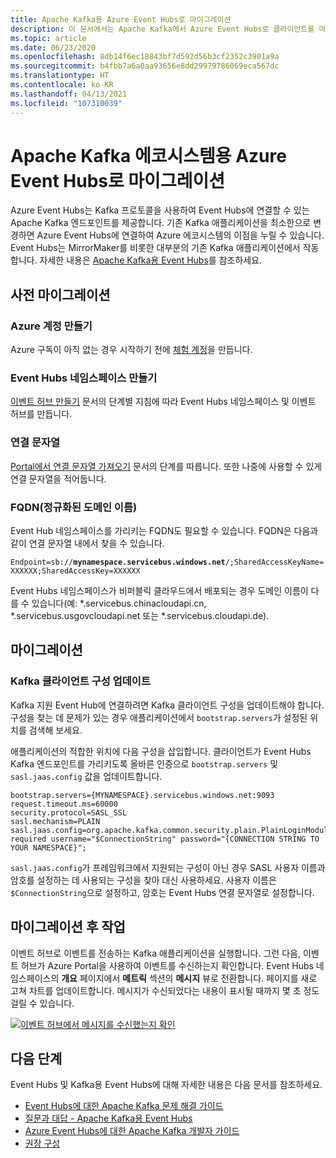 ```yaml
---
title: Apache Kafka용 Azure Event Hubs로 마이그레이션
description: 이 문서에서는 Apache Kafka에서 Azure Event Hubs로 클라이언트를 마이그레이션하는 방법을 설명합니다.
ms.topic: article
ms.date: 06/23/2020
ms.openlocfilehash: 8db14f6ec18843bf7d592d56b3cf2352c3901a9a
ms.sourcegitcommit: b4fbb7a6a0aa93656e8dd29979786069eca567dc
ms.translationtype: HT
ms.contentlocale: ko-KR
ms.lasthandoff: 04/13/2021
ms.locfileid: "107310039"
---
```

# <a name="migrate-to-azure-event-hubs-for-apache-kafka-ecosystems"></a>Apache Kafka 에코시스템용 Azure Event Hubs로 마이그레이션
Azure Event Hubs는 Kafka 프로토콜을 사용하여 Event Hubs에 연결할 수 있는 Apache Kafka 엔드포인트를 제공합니다. 기존 Kafka 애플리케이션을 최소한으로 변경하면 Azure Event Hubs에 연결하여 Azure 에코시스템의 이점을 누릴 수 있습니다. Event Hubs는 MirrorMaker를 비롯한 대부분의 기존 Kafka 애플리케이션에서 작동합니다. 자세한 내용은 [Apache Kafka용 Event Hubs](event-hubs-for-kafka-ecosystem-overview.md)를 참조하세요.

## <a name="pre-migration"></a>사전 마이그레이션 

### <a name="create-an-azure-account"></a>Azure 계정 만들기
Azure 구독이 아직 없는 경우 시작하기 전에 [체험 계정](https://azure.microsoft.com/free/?ref=microsoft.com&utm_source=microsoft.com&utm_medium=docs&utm_campaign=visualstudio)을 만듭니다.

### <a name="create-an-event-hubs-namespace"></a>Event Hubs 네임스페이스 만들기
[이벤트 허브 만들기](event-hubs-create.md) 문서의 단계별 지침에 따라 Event Hubs 네임스페이스 및 이벤트 허브를 만듭니다. 

### <a name="connection-string"></a>연결 문자열
[Portal에서 연결 문자열 가져오기](event-hubs-get-connection-string.md#get-connection-string-from-the-portal) 문서의 단계를 따릅니다. 또한 나중에 사용할 수 있게 연결 문자열을 적어둡니다. 

### <a name="fully-qualified-domain-name-fqdn"></a>FQDN(정규화된 도메인 이름)
Event Hub 네임스페이스를 가리키는 FQDN도 필요할 수 있습니다. FQDN은 다음과 같이 연결 문자열 내에서 찾을 수 있습니다.

`Endpoint=sb://`**`mynamespace.servicebus.windows.net`**`/;SharedAccessKeyName=XXXXXX;SharedAccessKey=XXXXXX`

Event Hubs 네임스페이스가 비퍼블릭 클라우드에서 배포되는 경우 도메인 이름이 다를 수 있습니다(예: \*.servicebus.chinacloudapi.cn, \*.servicebus.usgovcloudapi.net 또는 \*.servicebus.cloudapi.de).

## <a name="migration"></a>마이그레이션 

### <a name="update-your-kafka-client-configuration"></a>Kafka 클라이언트 구성 업데이트

Kafka 지원 Event Hub에 연결하려면 Kafka 클라이언트 구성을 업데이트해야 합니다. 구성을 찾는 데 문제가 있는 경우 애플리케이션에서 `bootstrap.servers`가 설정된 위치를 검색해 보세요.

애플리케이션의 적합한 위치에 다음 구성을 삽입합니다. 클라이언트가 Event Hubs Kafka 엔드포인트를 가리키도록 올바른 인증으로 `bootstrap.servers` 및 `sasl.jaas.config` 값을 업데이트합니다. 

```
bootstrap.servers={MYNAMESPACE}.servicebus.windows.net:9093
request.timeout.ms=60000
security.protocol=SASL_SSL
sasl.mechanism=PLAIN
sasl.jaas.config=org.apache.kafka.common.security.plain.PlainLoginModule required username="$ConnectionString" password="{CONNECTION STRING TO YOUR NAMESPACE}";
``` 

`sasl.jaas.config`가 프레임워크에서 지원되는 구성이 아닌 경우 SASL 사용자 이름과 암호를 설정하는 데 사용되는 구성을 찾아 대신 사용하세요. 사용자 이름은 `$ConnectionString`으로 설정하고, 암호는 Event Hubs 연결 문자열로 설정합니다.

## <a name="post-migration"></a>마이그레이션 후 작업
이벤트 허브로 이벤트를 전송하는 Kafka 애플리케이션을 실행합니다. 그런 다음, 이벤트 허브가 Azure Portal을 사용하여 이벤트를 수신하는지 확인합니다. Event Hubs 네임스페이스의 **개요** 페이지에서 **메트릭** 섹션의 **메시지** 뷰로 전환합니다. 페이지를 새로 고쳐 차트를 업데이트합니다. 메시지가 수신되었다는 내용이 표시될 때까지 몇 초 정도 걸릴 수 있습니다. 

[![이벤트 허브에서 메시지를 수신했는지 확인](./media/getstarted-dotnet-standard-send-v2/verify-messages-portal.png)](./media/getstarted-dotnet-standard-send-v2/verify-messages-portal.png#lightbox)


## <a name="next-steps"></a>다음 단계
Event Hubs 및 Kafka용 Event Hubs에 대해 자세한 내용은 다음 문서를 참조하세요.  

- [Event Hubs에 대한 Apache Kafka 문제 해결 가이드](apache-kafka-troubleshooting-guide.md)
- [질문과 대답 - Apache Kafka용 Event Hubs](apache-kafka-frequently-asked-questions.yml)
- [Azure Event Hubs에 대한 Apache Kafka 개발자 가이드](apache-kafka-developer-guide.md)
- [권장 구성](apache-kafka-configurations.md)